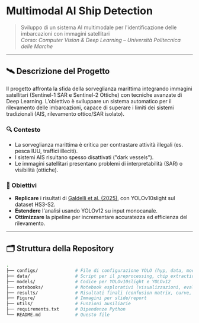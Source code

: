# Multimodal AI Ship Detection

> Sviluppo di un sistema AI multimodale per l'identificazione delle imbarcazioni con immagini satellitari  
> _Corso: Computer Vision & Deep Learning – Università Politecnica delle Marche_

---

## 🛰️ Descrizione del Progetto

Il progetto affronta la sfida della sorveglianza marittima integrando immagini satellitari (Sentinel-1 SAR e Sentinel-2 Ottiche) con tecniche avanzate di Deep Learning. L’obiettivo è sviluppare un sistema automatico per il rilevamento delle imbarcazioni, capace di superare i limiti dei sistemi tradizionali (AIS, rilevamento ottico/SAR isolato).

### 🔍 Contesto

- La sorveglianza marittima è critica per contrastare attività illegali (es. pesca IUU, traffici illeciti).
- I sistemi AIS risultano spesso disattivati ("dark vessels").
- Le immagini satellitari presentano problemi di interpretabilità (SAR) o visibilità (ottiche).

### 🎯 Obiettivi

- **Replicare** i risultati di [Galdelli et al. (2025)](https://www.sciencedirect.com/science/article/pii/S0167865525000649), con YOLOv10slight sul dataset HS3-S2.
- **Estendere** l'analisi usando YOLOv12 su input monocanale.
- **Ottimizzare** la pipeline per incrementare accuratezza ed efficienza del rilevamento.

---

## 🗂️ Struttura della Repository

```bash
.
├── configs/              # File di configurazione YOLO (hyp, data, model)
├── data/                 # Script per il preprocessing, chip extraction
├── models/               # Codice per YOLOv10slight e YOLOv12
├── notebooks/            # Notebook esplorativi (visualizzazioni, evaluation)
├── results/              # Risultati finali (confusion matrix, curve, immagini)
├── Figure/               # Immagini per slide/report
├── utils/                # Funzioni ausiliarie
├── requirements.txt      # Dipendenze Python
└── README.md             # Questo file

